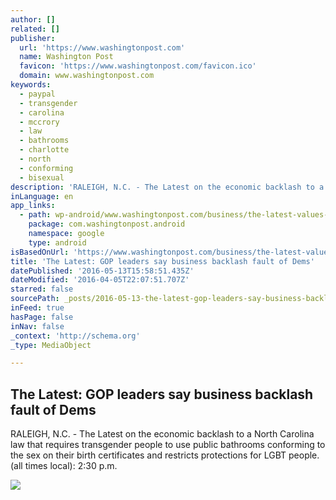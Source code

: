 ```yaml
---
author: []
related: []
publisher:
  url: 'https://www.washingtonpost.com'
  name: Washington Post
  favicon: 'https://www.washingtonpost.com/favicon.ico'
  domain: www.washingtonpost.com
keywords:
  - paypal
  - transgender
  - carolina
  - mccrory
  - law
  - bathrooms
  - charlotte
  - north
  - conforming
  - bisexual
description: 'RALEIGH, N.C. - The Latest on the economic backlash to a North Carolina law that requires transgender people to use public bathrooms conforming to the sex on their birth certificates and restricts protections for LGBT people. (all times local): 2:30 p.m.'
inLanguage: en
app_links:
  - path: wp-android/www.washingtonpost.com/business/the-latest-values-group-decries-paypal-canceling-nc-jobs/2016/04/05/3a329d62-fb4c-11e5-813a-90ab563f0dde_story.html
    package: com.washingtonpost.android
    namespace: google
    type: android
isBasedOnUrl: 'https://www.washingtonpost.com/business/the-latest-values-group-decries-paypal-canceling-nc-jobs/2016/04/05/3a329d62-fb4c-11e5-813a-90ab563f0dde_story.html'
title: 'The Latest: GOP leaders say business backlash fault of Dems'
datePublished: '2016-05-13T15:58:51.435Z'
dateModified: '2016-04-05T22:07:51.707Z'
starred: false
sourcePath: _posts/2016-05-13-the-latest-gop-leaders-say-business-backlash-fault-of-dems.md
inFeed: true
hasPage: false
inNav: false
_context: 'http://schema.org'
_type: MediaObject

---
```

<article style=""><h1>The Latest: GOP leaders say business backlash fault of Dems</h1><p>RALEIGH, N.C. - The Latest on the economic backlash to a North Carolina law that requires transgender people to use public bathrooms conforming to the sex on their birth certificates and restricts protections for LGBT people. (all times local): 2:30 p.m.</p><img src="https://www.washingtonpost.com/pb/resources/img/twp-3000x1568.jpg" /></article>